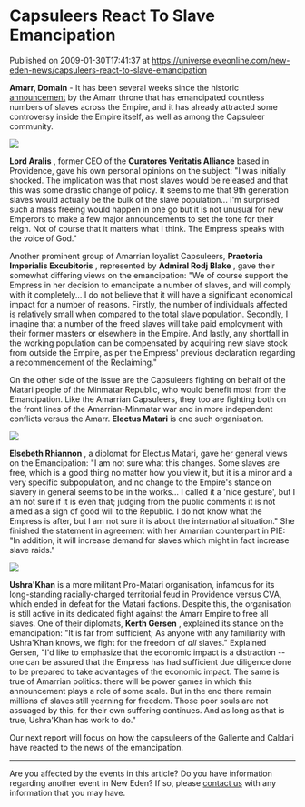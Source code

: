 # Capsuleers React To Slave Emancipation
Published on 2009-01-30T17:41:37 at https://universe.eveonline.com/new-eden-news/capsuleers-react-to-slave-emancipation

**Amarr, Domain** \- It has been several weeks since the historic [announcement](http://www.eve-ic.net/media/igbd/igbd.php?article=2643) by the Amarr throne that has emancipated countless numbers of slaves across the Empire, and it has already attracted some controversy inside the Empire itself, as well as among the Capsuleer community.

![](http://www.eve-ic.net/media/articles/2709/icon04_04.png)

**Lord Aralis** , former CEO of the **Curatores Veritatis Alliance** based in Providence, gave his own personal opinions on the subject: "I was initially shocked. The implication was that most slaves would be released and that this was some drastic change of policy. It seems to me that 9th generation slaves would actually be the bulk of the slave population... I'm surprised such a mass freeing would happen in one go but it is not unusual for new Emperors to make a few major announcements to set the tone for their reign. Not of course that it matters what I think. The Empress speaks with the voice of God."

Another prominent group of Amarrian loyalist Capsuleers, **Praetoria Imperialis Excubitoris** , represented by **Admiral Rodj Blake** , gave their somewhat differing views on the emancipation: "We of course support the Empress in her decision to emancipate a number of slaves, and will comply with it completely... I do not believe that it will have a significant economical impact for a number of reasons. Firstly, the number of individuals affected is relatively small when compared to the total slave population. Secondly, I imagine that a number of the freed slaves will take paid employment with their former masters or elsewhere in the Empire. And lastly, any shortfall in the working population can be compensated by acquiring new slave stock from outside the Empire, as per the Empress' previous declaration regarding a recommencement of the Reclaiming."

On the other side of the issue are the Capsuleers fighting on behalf of the Matari people of the Minmatar Republic, who would benefit most from the Emancipation. Like the Amarrian Capsuleers, they too are fighting both on the front lines of the Amarrian-Minmatar war and in more independent conflicts versus the Amarr. **Electus Matari** is one such organisation.

![](http://www.eve-ic.net/media/articles/2709/icon15_02.png)

**Elsebeth Rhiannon** , a diplomat for Electus Matari, gave her general views on the Emancipation: "I am not sure what this changes. Some slaves are free, which is a good thing no matter how you view it, but it is a minor and a very specific subpopulation, and no change to the Empire's stance on slavery in general seems to be in the works... I called it a 'nice gesture', but I am not sure if it is even that; judging from the public comments it is not aimed as a sign of good will to the Republic. I do not know what the Empress is after, but I am not sure it is about the international situation." She finished the statement in agreement with her Amarrian counterpart in PIE: "In addition, it will increase demand for slaves which might in fact increase slave raids."

![](http://www.eve-ic.net/media/articles/2709/icon04_01.png)

**Ushra'Khan** is a more militant Pro-Matari organisation, infamous for its long-standing racially-charged territorial feud in Providence versus CVA, which ended in defeat for the Matari factions. Despite this, the organisation is still active in its dedicated fight against the Amarr Empire to free all slaves. One of their diplomats, **Kerth Gersen** , explained its stance on the emancipation: "It is far from sufficient; As anyone with any familiarity with Ushra'Khan knows, we fight for the freedom of *all* slaves." Explained Gersen, "I'd like to emphasize that the economic impact is a distraction -- one can be assured that the Empress has had sufficient due diligence done to be prepared to take advantages of the economic impact.  The same is true of Amarrian politics: there will be power games in which this announcement plays a role of some scale. But in the end there remain millions of slaves still yearning for freedom. Those poor souls are not assuaged by this, for their own suffering continues. And as long as that is true, Ushra'Khan has work to do."

Our next report will focus on how the capsuleers of the Gallente and Caldari have reacted to the news of the emancipation.

 

* * *

Are you affected by the events in this article? Do you have information regarding another event in New Eden? If so, please [contact us](http://myeve.eve-online.com/news.asp?a=submitrp) with any information that you may have.
